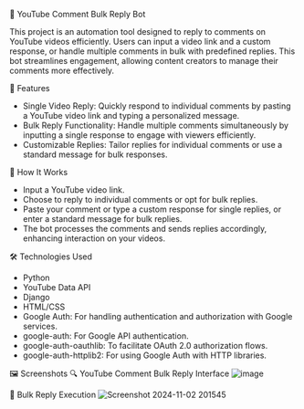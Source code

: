 🎥 YouTube Comment Bulk Reply Bot

This project is an automation tool designed to reply to comments on YouTube videos efficiently. Users can input a video link and a custom response, or handle multiple comments in bulk with predefined replies. This bot streamlines engagement, allowing content creators to manage their comments more effectively.

📜 Features
* Single Video Reply: Quickly respond to individual comments by pasting a YouTube video link and typing a personalized message.
* Bulk Reply Functionality: Handle multiple comments simultaneously by inputting a single response to engage with viewers efficiently.
* Customizable Replies: Tailor replies for individual comments or use a standard message for bulk responses.

🚀 How It Works
* Input a YouTube video link.
* Choose to reply to individual comments or opt for bulk replies.
* Paste your comment or type a custom response for single replies, or enter a standard message for bulk replies.
* The bot processes the comments and sends replies accordingly, enhancing interaction on your videos.


🛠️ Technologies Used
* Python
* YouTube Data API
* Django
* HTML/CSS
* Google Auth: For handling authentication and authorization with Google services.
* google-auth: For Google API authentication.
* google-auth-oauthlib: To facilitate OAuth 2.0 authorization flows.
* google-auth-httplib2: For using Google Auth with HTTP libraries.


🖼️ Screenshots
🔍 YouTube Comment Bulk Reply Interface
![image](https://github.com/user-attachments/assets/1614ee42-b6e8-4524-8308-78487d88ffe9)

🚀 Bulk Reply Execution
![Screenshot 2024-11-02 201545](https://github.com/user-attachments/assets/bf109472-a9e3-4799-83b2-d1d1625a6668)


